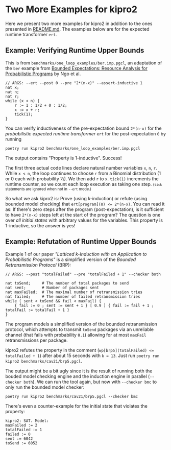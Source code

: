 # Two More Examples for kipro2

Here we present two more examples for kipro2 in addition to the ones presented in [README.md](README.md).
The examples below are for the expected runtime transformer `ert`.

## Example: Verifying Runtime Upper Bounds

This is from `benchmarks/one_loop_examples/ber.imp.pgcl`, an adaptation of the `ber` example from [Bounded Expectations: Resource Analysis for Probabilistic Programs](https://dl.acm.org/doi/abs/10.1145/3192366.3192394) by Ngo et al.
```
// ARGS: --ert --post 0 --pre "2*(n-x)" --assert-inductive 1
nat x;
nat n;
nat r;
while (x < n) {
    r := 1 : 1/2 + 0 : 1/2;
    x := x + r;
    tick(1);
}
```

You can verify inductiveness of the pre-expectation bound `2*(n-x)` for the _probabilistic expected runtime transformer_ `ert` for the post-expectation `0` by running
```
poetry run kipro2 benchmarks/one_loop_examples/ber.imp.pgcl
```
The output contains "Property is 1-inductive". Success!

The first three actual code lines declare natural number variables `x`, `n`, `r`.
While `x < n`, the loop continues to choose `r` from a Binomial distribution (1 or 0 each with probability ½).
We then add `r` to `x`.
`tick(1)` increments the runtime counter, so we count each loop execution as taking one step.
<small>(`tick` statements are ignored when not in `--ert` mode.)</small>

So what we ask kipro2 is: Prove (using k-induction) or refute (using bounded model checking) that `ert[program](0) <= 2*(n-x)`.
You can read it as: If there's zero steps after the program (post-expectation), is it sufficient to have `2*(n-x)` steps left at the start of the program?
The question is one over _all initial states_ with arbitrary values for the variables.
This property is 1-inductive, so the answer is yes!

## Example: Refutation of Runtime Upper Bounds

Example 1 of our paper _"Latticed k-Induction with an Application to Probabilistic Programs"_ is a simplified version of the _Bounded Retransmission Protocol_ (BRP):

```
// ARGS: --post "totalFailed" --pre "totalFailed + 1" --checker both

nat toSend;     # The number of total packages to send
nat sent;       # Number of packages sent
nat maxFailed;  # The maximal number of retransmission tries
nat failed;     # The number of failed retransmission tries
while ( sent < toSend && fail < maxFail) {
    { fail := 0 ; sent := sent + 1 } [ 0.9 ] { fail := fail + 1 ; totalFail := totalFail + 1 }
}
```
The program models a simplified version of the bounded retransmission protocol, which attempts to transmit `toSend` packages via an unreliable channel (that fails with probability `0.1`) allowing for at most `maxFail` retransmissions per package.

kipro2 refutes the property in the comment (`wp[brp5](totalFailed) <= totalFailed + 1`) after about 15 seconds with `k = 13`.
Just run `poetry run kipro2 benchmarks/cav21/brp5.pgcl`.

The output might be a bit ugly since it is the result of running both the bouded model checking engine and the induction engine in parallel (`--checker both`).
We can run the tool again, but now with `--checker bmc` to only run the bounded model checker:
```
poetry run kipro2 benchmarks/cav21/brp5.pgcl --checker bmc
```
There's even a counter-example for the initial state that violates the property:
```
kipro2: SAT. Model:
maxFailed := 2
totalFailed := 1
failed := 0
sent := 6042
toSend := 6052
```
